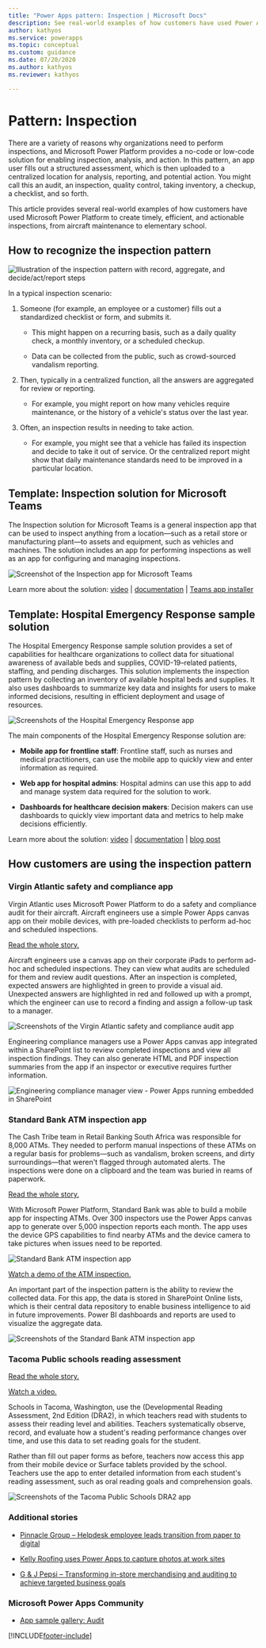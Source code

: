 ```yaml
---
title: "Power Apps pattern: Inspection | Microsoft Docs"
description: See real-world examples of how customers have used Power Apps to create timely, efficient, and actionable inspections, from aircraft maintenance to elementary school.
author: kathyos
ms.service: powerapps
ms.topic: conceptual
ms.custom: guidance
ms.date: 07/20/2020
ms.author: kathyos
ms.reviewer: kathyos

---
```


# Pattern: Inspection

<!--![Collage of inspection app screenshots](media/inspection-collage.png "Collage of inspection app screenshots")-->

There are a variety of reasons why organizations need to perform inspections,
and Microsoft Power Platform provides a no-code or low-code solution for enabling
inspection, analysis, and action. In this pattern, an app user fills out a
structured assessment, which is then uploaded to a centralized location for
analysis, reporting, and potential action. You might call this an audit, an
inspection, quality control, taking inventory, a checkup, a checklist, and so forth.

This article provides several real-world examples of how customers have used
Microsoft Power Platform to create timely, efficient, and actionable inspections, from
aircraft maintenance to elementary school.

## How to recognize the inspection pattern

![Illustration of the inspection pattern with record, aggregate, and decide/act/report steps](media/inspection-illustration.png "Illustration of the inspection pattern with record, aggregate, and decide/act/report steps")

In a typical inspection scenario:

1. Someone (for example, an employee or a customer) fills out a standardized
    checklist or form, and submits it.

    - This might happen on a recurring basis, such as a daily quality check, a
        monthly inventory, or a scheduled checkup.

    - Data can be collected from the public, such as crowd-sourced vandalism
        reporting.

1. Then, typically in a centralized function, all the answers are aggregated
    for review or reporting.

    - For example, you might report on how many vehicles require maintenance,
        or the history of a vehicle's status over the last year.

1. Often, an inspection results in needing to take action.

    - For example, you might see that a vehicle has failed its inspection and
        decide to take it out of service. Or the centralized report might show that daily
        maintenance standards need to be improved in a particular location.

## Template: Inspection solution for Microsoft Teams

The Inspection solution for Microsoft Teams is a general inspection app that can be used to inspect anything from a location—such as a retail store or manufacturing plant—to assets and equipment, such as vehicles and machines. The solution includes an app for performing inspections as well as an app for configuring and managing inspections.

![Screenshot of the Inspection app for Microsoft Teams](media/review-inspection.png "Screenshot of the Inspection app for Microsoft Teams")

Learn more about the solution:  [video](https://aka.ms/TeamsInspectionVideo) |  [documentation](https://aka.ms/TeamsInspectionDocs) |  [Teams app installer](https://aka.ms/TeamsInspection)

## Template: Hospital Emergency Response sample solution

The Hospital Emergency Response sample solution provides a set of capabilities
for healthcare organizations to collect data for situational awareness of
available beds and supplies, COVID-19&ndash;related patients, staffing, and pending
discharges. This solution implements the inspection pattern by collecting an
inventory of available hospital beds and supplies. It also uses dashboards to
summarize key data and insights for users to make informed decisions, resulting
in efficient deployment and usage of resources.

![Screenshots of the Hospital Emergency Response app](media/hospital-emergency-response-app.png "Screenshots of the Hospital Emergency Response app")

The main components of the Hospital Emergency Response solution are:

- **Mobile app for frontline staff**: Frontline staff, such as nurses and
    medical practitioners, can use the mobile app to quickly view and enter
    information as required.

- **Web app for hospital admins**: Hospital admins can use this app to add and
    manage system data required for the solution to work.

- **Dashboards for healthcare decision makers**: Decision makers can use dashboards to quickly
    view important data and metrics to help make decisions efficiently.

Learn more about the solution: [video](https://youtu.be/Dg-i3F9G01I) | [documentation](../../sample-apps/emergency-response/overview.md) | [blog post](https://powerapps.microsoft.com/blog/emergency-response-solution-a-microsoft-power-platform-solution-for-healthcare-emergency-response/)

## How customers are using the inspection pattern

### Virgin Atlantic safety and compliance app

Virgin Atlantic uses Microsoft Power Platform to do a safety and compliance audit for
their aircraft. Aircraft engineers use a simple Power Apps canvas app on their
mobile devices, with pre-loaded checklists to perform ad-hoc and scheduled
inspections.

[Read the whole story.](https://powerapps.microsoft.com/blog/virgin-atlantic-drives-agile-wins-for-mobile-workforce-with-the-power-platform/)

Aircraft engineers use a canvas app on their corporate iPads to perform ad-hoc
and scheduled inspections. They can view what audits are scheduled for them and review audit questions. After an inspection is completed, expected answers are
highlighted in green to provide a visual aid. Unexpected answers are highlighted
in red and followed up with a prompt, which the engineer can use to record a finding
and assign a follow-up task to a manager.

![Screenshots of the Virgin Atlantic safety and compliance audit app](media/virgin-atlantic-aircraft-inspection.png "Screenshots of the Virgin Atlantic safety and compliance audit app")

Engineering compliance managers use a Power Apps canvas app integrated within a
SharePoint list to review completed inspections and view all inspection
findings. They can also generate HTML and PDF inspection summaries from the app
if an inspector or executive requires further information.

![Engineering compliance manager view - Power Apps running embedded in SharePoint](media/virgin-atlantic-audit-summary.jpg "Engineering compliance manager view - Power Apps running embedded in SharePoint")

### Standard Bank ATM inspection app

The Cash Tribe team in Retail Banking South Africa was responsible for 8,000
ATMs. They needed to perform manual inspections of these ATMs on a regular basis
for problems&mdash;such as vandalism, broken screens, and dirty surroundings&mdash;that weren't flagged through automated alerts. The inspections were done on a clipboard
and the team was buried in reams of paperwork.

[Read the whole story.](https://powerapps.microsoft.com/blog/standard-bank-south-africa-creates-a-center-of-excellence-for-the-power-platform/)

With Microsoft Power Platform, Standard Bank was able to build a mobile app for inspecting
ATMs. Over 300 inspectors use the Power Apps canvas app to generate over 5,000
inspection reports each month. The app uses the device GPS capabilities to find
nearby ATMs and the device camera to take pictures when issues need to be
reported.

![Standard Bank ATM inspection app](media/standard-bank-atm-app-blurred.png "Standard Bank ATM inspection app")

[Watch a demo of the ATM inspection.](https://youtu.be/-JRUIA8ItWE?t=1469)

An important part of the inspection pattern is the ability to review the
collected data. For this app, the data is stored in SharePoint Online lists,
which is their central data repository to enable business intelligence to aid in
future improvements. Power BI dashboards and reports are used to visualize the
aggregate data.

![Screenshots of the Standard Bank ATM inspection app](media/standard-bank-atm-audit.jpg "Screenshots of the Standard Bank ATM inspection app")

### Tacoma Public schools reading assessment

[Read the whole story.](https://powerapps.microsoft.com/blog/assistant-principal-builds-power-platform-solution-to-improve-reading-assessments/)

[Watch a video.](https://www.youtube.com/watch?v=v5xWpOT1V78)

Schools in Tacoma, Washington, use the (Developmental Reading Assessment, 2nd
Edition (DRA2), in which teachers read with students to assess their reading level and
abilities. Teachers systematically observe, record, and evaluate how a student's
reading performance changes over time, and use this data to set reading goals
for the student.

Rather than fill out paper forms as before, teachers now access this app from
their mobile device or Surface tablets provided by the school. Teachers use the
app to enter detailed information from each student's reading assessment, such
as oral reading goals and comprehension goals.

![Screenshots of the Tacoma Public Schools DRA2 app](media/tacoma-schools-dra-app.png "Screenshots of the Tacoma Public Schools DRA2 app")

### Additional stories

- [Pinnacle Group – Helpdesk employee leads transition from paper to digital](https://powerapps.microsoft.com/blog/pinnacle-group/)

- [Kelly Roofing uses Power Apps to capture photos at work sites](https://powerapps.microsoft.com/blog/kellyroofing/)
- [G & J Pepsi – Transforming in-store merchandising and auditing to achieve targeted business goals](https://customers.microsoft.com/story/gj-pepsi-consumer-goods-powerapps)

### Microsoft Power Apps Community

- [App sample gallery: Audit](https://powerusers.microsoft.com/t5/forums/searchpage/tab/message?advanced=false&allow_punctuation=false&filter=location&location=forum-board:AppFeedbackGallery&q=audit)

[!INCLUDE[footer-include](../../includes/footer-banner.md)]